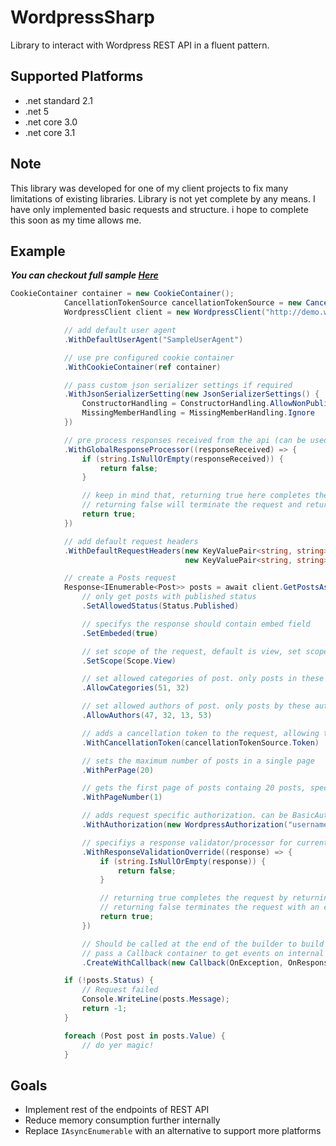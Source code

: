 # WordpressSharp
Library to interact with Wordpress REST API in a fluent pattern.

## Supported Platforms
* .net standard 2.1
* .net 5
* .net core 3.0
* .net core 3.1

## Note
This library was developed for one of my client projects to fix many limitations of existing libraries.
Library is not yet complete by any means. I have only implemented basic requests and structure. i hope to complete this soon as my time allows me.

## Example
***You can checkout full sample [Here](WordpressSharp.Demo/Program.cs)***

```cs
CookieContainer container = new CookieContainer();
			CancellationTokenSource cancellationTokenSource = new CancellationTokenSource();
			WordpressClient client = new WordpressClient("http://demo.wp-api.org/wp-json/", maxConcurrentRequestsPerInstance: 8, timeout: 60)

			// add default user agent
			.WithDefaultUserAgent("SampleUserAgent")

			// use pre configured cookie container
			.WithCookieContainer(ref container)

			// pass custom json serializer settings if required
			.WithJsonSerializerSetting(new JsonSerializerSettings() {
				ConstructorHandling = ConstructorHandling.AllowNonPublicDefaultConstructor,
				MissingMemberHandling = MissingMemberHandling.Ignore
			})

			// pre process responses received from the api (can be used for custom validation logic etc)
			.WithGlobalResponseProcessor((responseReceived) => {
				if (string.IsNullOrEmpty(responseReceived)) {
					return false;
				}

				// keep in mind that, returning true here completes the request by deserilizing internally, and then returning the response object.
				// returning false will terminate the request and returns a Response object with error status to the caller.
				return true;
			})

			// add default request headers
			.WithDefaultRequestHeaders(new KeyValuePair<string, string>("X-Client", "Mobile"), // allows to add custom headers for requests send from this instance
									   new KeyValuePair<string, string>("X-Version", "1.0"));

			// create a Posts request
			Response<IEnumerable<Post>> posts = await client.GetPostsAsync((request) => request.OrderResultBy(Order.Ascending)
				// only get posts with published status
				.SetAllowedStatus(Status.Published)

				// specifys the response should contain embed field
				.SetEmbeded(true)

				// set scope of the request, default is view, set scope as edit for edit requests
				.SetScope(Scope.View)

				// set allowed categories of post. only posts in these categories will be in response. should be category id.
				.AllowCategories(51, 32)

				// set allowed authors of post. only posts by these authors will be in response. should be author id.
				.AllowAuthors(47, 32, 13, 53)

				// adds a cancellation token to the request, allowing to cancel the request anytime as needed
				.WithCancellationToken(cancellationTokenSource.Token)

				// sets the maximum number of posts in a single page
				.WithPerPage(20)

				// gets the first page of posts containg 20 posts, specifying 2 here will get next page. used for pagenation	
				.WithPageNumber(1)

				// adds request specific authorization. can be BasicAuth or Jwt Authentication methods. Use plugin for Jwt
				.WithAuthorization(new WordpressAuthorization("username", "password", type: WordpressClient.AuthorizationType.Jwt))

				// specifiys a response validator/processor for current request
				.WithResponseValidationOverride((response) => {
					if (string.IsNullOrEmpty(response)) {
						return false;
					}

					// returning true completes the request by returning deserialized response
					// returning false terminates the request with an error message
					return true;
				})

				// Should be called at the end of the builder to build the request as a Request object
				// pass a Callback container to get events on internal activity for this request
				.CreateWithCallback(new Callback(OnException, OnResponseReceived, OnRequestStatus))).ConfigureAwait(false);

			if (!posts.Status) {
				// Request failed
				Console.WriteLine(posts.Message);
				return -1;
			}

			foreach (Post post in posts.Value) {
				// do yer magic!
			}
```

## Goals
* Implement rest of the endpoints of REST API
* Reduce memory consumption further internally
* Replace `IAsyncEnumerable` with an alternative to support more platforms
